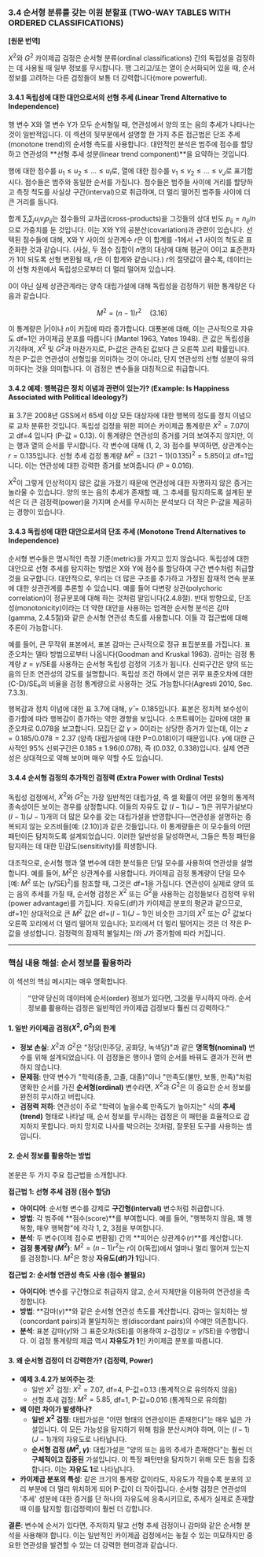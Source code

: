 ### **3.4 순서형 분류를 갖는 이원 분할표 (TWO-WAY TABLES WITH ORDERED CLASSIFICATIONS)**

**[원문 번역]**

$X^2$와 $G^2$ 카이제곱 검정은 순서형 분류(ordinal classifications) 간의 독립성을 검정하는 데 사용될 때 일부 정보를 무시합니다. 행 그리고/또는 열이 순서화되어 있을 때, 순서 정보를 고려하는 다른 검정들이 보통 더 강력합니다(more powerful).

#### **3.4.1 독립성에 대한 대안으로서의 선형 추세 (Linear Trend Alternative to Independence)**

행 변수 X와 열 변수 Y가 모두 순서형일 때, 연관성에서 양의 또는 음의 추세가 나타나는 것이 일반적입니다. 이 섹션의 뒷부분에서 설명할 한 가지 추론 접근법은 단조 추세(monotone trend)의 순서형 측도를 사용합니다. 대안적인 분석은 범주에 점수를 할당하고 연관성의 **선형 추세 성분(linear trend component)**을 요약하는 것입니다.

행에 대한 점수를 $u_1 \le u_2 \le \dots \le u_I$로, 열에 대한 점수를 $v_1 \le v_2 \le \dots \le v_J$로 표기합시다. 점수들은 범주와 동일한 순서를 가집니다. 점수들은 범주들 사이에 거리를 할당하고 측정 척도를 사실상 구간(interval)으로 취급하며, 더 멀리 떨어진 범주들 사이에 더 큰 거리를 둡니다.

합계 $\sum_i \sum_j u_i v_j p_{ij}$는 점수들의 교차곱(cross-products)을 그것들의 상대 빈도 $p_{ij} = n_{ij}/n$으로 가중치를 둔 것입니다. 이는 X와 Y의 공분산(covariation)과 관련이 있습니다. 선택된 점수들에 대해, X와 Y 사이의 상관계수 $r$은 이 합계를 -1에서 +1 사이의 척도로 표준화한 것과 같습니다. (사실, 두 점수 집합이 $n$명의 대상에 대해 평균이 0이고 표준편차가 1이 되도록 선형 변환될 때, $r$은 이 합계와 같습니다.) $r$의 절댓값이 클수록, 데이터는 이 선형 차원에서 독립성으로부터 더 멀리 떨어져 있습니다.

0이 아닌 실제 상관관계라는 양측 대립가설에 대해 독립성을 검정하기 위한 통계량은 다음과 같습니다.

$$ M^2 = (n-1)r^2 \quad (3.16) $$

이 통계량은 $|r|$이나 $n$이 커짐에 따라 증가합니다. 대푯본에 대해, 이는 근사적으로 자유도 df=1인 카이제곱 분포를 따릅니다 (Mantel 1963, Yates 1948). 큰 값은 독립성을 기각하며, $X^2$ 및 $G^2$과 마찬가지로, P-값은 관측된 값보다 큰 오른쪽 꼬리 확률입니다. 작은 P-값은 연관성이 선형임을 의미하는 것이 아니라, 단지 연관성의 선형 성분이 유의미하다는 것을 의미합니다. 이 검정은 변수들을 대칭적으로 취급합니다.

#### **3.4.2 예제: 행복감은 정치 이념과 관련이 있는가? (Example: Is Happiness Associated with Political Ideology?)**

표 3.7은 2008년 GSS에서 65세 이상 모든 대상자에 대한 행복의 정도를 정치 이념으로 교차 분류한 것입니다. 독립성 검정을 위한 피어슨 카이제곱 통계량은 $X^2 = 7.07$이고 df=4 입니다 (P-값 = 0.13). 이 통계량은 연관성의 증거를 거의 보여주지 않지만, 이는 행과 열의 순서를 무시합니다. 각 변수에 대해 (1, 2, 3) 점수를 부여하면, 상관계수는 $r=0.135$입니다. 선형 추세 검정 통계량 $M^2 = (321-1)(0.135)^2 = 5.85$이고 df=1입니다. 이는 연관성에 대한 강력한 증거를 보여줍니다 (P = 0.016).

$X^2$이 그렇게 인상적이지 않은 값을 가졌기 때문에 연관성에 대한 자명하지 않은 증거는 놀라울 수 있습니다. 양의 또는 음의 추세가 존재할 때, 그 추세를 탐지하도록 설계된 분석은 더 큰 검정력(power)을 가지며 순서를 무시하는 분석보다 더 작은 P-값을 제공하는 경향이 있습니다.

#### **3.4.3 독립성에 대한 대안으로서의 단조 추세 (Monotone Trend Alternatives to Independence)**

순서형 변수들은 명시적인 측정 기준(metric)을 가지고 있지 않습니다. 독립성에 대한 대안으로 선형 추세를 탐지하는 방법은 X와 Y에 점수를 할당하여 구간 변수처럼 취급할 것을 요구합니다. 대안적으로, 우리는 더 많은 구조를 추가하고 가정된 잠재적 연속 분포에 대한 상관관계를 추론할 수 있습니다. 예를 들어 다변량 상관(polychoric correlation)이 정규분포에 대해 하는 것처럼 말입니다(2.4.8절). 반대 방향으로, 단조성(monotonicity)이라는 더 약한 대안을 사용하는 엄격한 순서형 분석은 감마(gamma, 2.4.5절)와 같은 순서형 연관성 측도를 사용합니다. 이들 각 접근법에 대해 추론이 가능합니다.

예를 들어, 큰 무작위 표본에서, 표본 감마는 근사적으로 정규 표집분포를 가집니다. 표준오차는 델타 방법으로부터 나옵니다(Goodman and Kruskal 1963). 감마는 검정 통계량 $z = \hat{\gamma}/\text{SE}$를 사용하는 순서형 독립성 검정의 기초가 됩니다. 신뢰구간은 양의 또는 음의 단조 연관성의 강도를 설명합니다. 독립성 조건 하에서 얻은 귀무 표준오차에 대한 (C-D)/SE₀의 비율을 검정 통계량으로 사용하는 것도 가능합니다(Agresti 2010, Sec. 7.3.3).

행복감과 정치 이념에 대한 표 3.7에 대해, $\hat{\gamma}=0.185$입니다. 표본은 정치적 보수성이 증가함에 따라 행복감이 증가하는 약한 경향을 보입니다. 소프트웨어는 감마에 대한 표준오차로 0.078을 보고합니다. 모집단 값 $\gamma > 0$이라는 상당한 증거가 있는데, 이는 $z=0.185/0.078=2.37$ (양측 대립가설에 대한 P=0.018)이기 때문입니다. $\gamma$에 대한 근사적인 95% 신뢰구간은 $0.185 \pm 1.96(0.078)$, 즉 (0.032, 0.338)입니다. 실제 연관성은 상대적으로 약해 보이며 매우 약할 수도 있습니다.

#### **3.4.4 순서형 검정의 추가적인 검정력 (Extra Power with Ordinal Tests)**

독립성 검정에서, $X^2$와 $G^2$는 가장 일반적인 대립가설, 즉 셀 확률이 어떤 유형의 통계적 종속성이든 보이는 경우를 상정합니다. 이들의 자유도 값 $(I-1)(J-1)$은 귀무가설보다 $(I-1)(J-1)$개의 더 많은 모수를 갖는 대립가설을 반영합니다—연관성을 설명하는 중복되지 않는 오즈비들[예: (2.10)]과 같은 것들입니다. 이 통계량들은 이 모수들의 어떤 패턴이든 탐지하도록 설계되었습니다. 이러한 일반성을 달성하면서, 그들은 특정 패턴을 탐지하는 데 대한 민감도(sensitivity)를 희생합니다.

대조적으로, 순서형 행과 열 변수에 대한 분석들은 단일 모수를 사용하여 연관성을 설명합니다. 예를 들어, $M^2$은 상관계수를 사용합니다. 카이제곱 검정 통계량이 단일 모수[예: $M^2$ 또는 $(\hat{\gamma}/\text{SE})^2$]를 참조할 때, 그것은 df=1을 가집니다. 연관성이 실제로 양의 또는 음의 추세를 가질 때, 순서형 검정은 $X^2$ 또는 $G^2$을 사용하는 검정들보다 검정력 우위(power advantage)를 가집니다. 자유도(df)가 카이제곱 분포의 평균과 같으므로, df=1인 상대적으로 큰 $M^2$ 값은 df=$(I-1)(J-1)$인 비슷한 크기의 $X^2$ 또는 $G^2$ 값보다 오른쪽 꼬리에서 더 멀리 떨어져 있습니다; 꼬리에서 더 멀리 떨어지는 것은 더 작은 P-값을 생성합니다. 검정력의 잠재적 불일치는 $I$와 $J$가 증가함에 따라 커집니다.

---

### **핵심 내용 해설: 순서 정보를 활용하라**

이 섹션의 핵심 메시지는 매우 명확합니다.

> **"만약 당신의 데이터에 순서(order) 정보가 있다면, 그것을 무시하지 마라. 순서 정보를 활용하는 검정은 일반적인 카이제곱 검정보다 훨씬 더 강력하다."**

#### **1. 일반 카이제곱 검정($X^2, G^2$)의 한계**

*   **정보 손실**: $X^2$과 $G^2$은 "정당(민주당, 공화당, 녹색당)"과 같은 **명목형(nominal)** 변수를 위해 설계되었습니다. 이 검정들은 행이나 열의 순서를 바꿔도 결과가 전혀 변하지 않습니다.
*   **문제점**: 만약 변수가 "학력(중졸, 고졸, 대졸)"이나 "만족도(불만, 보통, 만족)"처럼 명확한 순서를 가진 **순서형(ordinal)** 변수라면, $X^2$과 $G^2$은 이 중요한 순서 정보를 완전히 무시하고 버립니다.
*   **검정력 저하**: 연관성이 주로 "학력이 높을수록 만족도가 높아지는" 식의 **추세(trend)** 형태로 나타날 때, 순서 정보를 무시하는 검정은 이 패턴을 효율적으로 감지하지 못합니다. 마치 망치로 나사를 박으려는 것처럼, 잘못된 도구를 사용하는 셈입니다.

#### **2. 순서 정보를 활용하는 방법**

본문은 두 가지 주요 접근법을 소개합니다.

**접근법 1: 선형 추세 검정 (점수 할당)**
*   **아이디어**: 순서형 변수를 강제로 **구간형(interval)** 변수처럼 취급합니다.
*   **방법**: 각 범주에 **점수(score)**를 부여합니다. 예를 들어, "행복하지 않음, 꽤 행복함, 매우 행복함"에 각각 1, 2, 3점을 부여합니다.
*   **분석**: 두 변수(이제 점수로 변환됨) 간의 **피어슨 상관계수($r$)**를 계산합니다.
*   **검정 통계량 ($M^2$)**: $M^2 = (n-1)r^2$는 $r$이 0(독립)에서 얼마나 멀리 떨어져 있는지를 검정합니다. $M^2$은 항상 **자유도(df)가 1**입니다.

**접근법 2: 순서형 연관성 측도 사용 (점수 불필요)**
*   **아이디어**: 변수를 구간형으로 취급하지 않고, 순서 자체만을 이용하여 연관성을 측정합니다.
*   **방법**: **감마($\gamma$)**와 같은 순서형 연관성 측도를 계산합니다. 감마는 일치하는 쌍(concordant pairs)과 불일치하는 쌍(discordant pairs)의 수에만 의존합니다.
*   **분석**: 표본 감마($\hat{\gamma}$)와 그 표준오차(SE)를 이용하여 z-검정($z = \hat{\gamma}/\text{SE}$)을 수행합니다. 이 검정 통계량의 제곱 역시 **자유도가 1**인 카이제곱 분포를 따릅니다.

#### **3. 왜 순서형 검정이 더 강력한가? (검정력, Power)**

*   **예제 3.4.2가 보여주는 것**:
    *   일반 $X^2$ 검정: $X^2=7.07$, df=4, P-값=0.13 (통계적으로 유의하지 않음)
    *   선형 추세 검정: $M^2=5.85$, df=1, P-값=0.016 (통계적으로 유의함)
*   **왜 이런 차이가 발생하나?**
    *   **일반 $X^2$ 검정**: 대립가설은 "어떤 형태의 연관성이든 존재한다"는 매우 넓은 가설입니다. 이 모든 가능성을 탐지하기 위해 힘을 분산시켜야 하며, 이는 $(I-1)(J-1)$개의 자유도로 나타납니다.
    *   **순서형 검정 ($M^2, \gamma$)**: 대립가설은 "양의 또는 음의 추세가 존재한다"는 훨씬 더 **구체적이고 집중된** 가설입니다. 이 특정 패턴만을 탐지하기 위해 모든 힘을 집중합니다. 이는 **자유도 1**로 나타납니다.
*   **카이제곱 분포의 특성**: 같은 크기의 통계량 값이라도, 자유도가 작을수록 분포의 꼬리 부분에 더 멀리 위치하게 되어 P-값이 더 작아집니다. 순서형 검정은 연관성의 '추세' 성분에 대한 증거를 단 하나의 자유도에 응축시키므로, 추세가 실제로 존재할 때 이를 탐지할 힘(검정력)이 훨씬 더 강합니다.

**결론**: 변수에 순서가 있다면, 주저하지 말고 선형 추세 검정이나 감마와 같은 순서형 분석을 사용해야 합니다. 이는 일반적인 카이제곱 검정에서는 놓칠 수 있는 미묘하지만 중요한 연관성을 발견할 수 있는 더 강력한 현미경과 같습니다.
